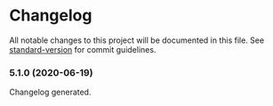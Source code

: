 # Changelog

All notable changes to this project will be documented in this file. See [standard-version](https://github.com/conventional-changelog/standard-version) for commit guidelines.

### 5.1.0 (2020-06-19)
Changelog generated.